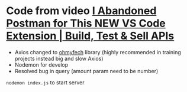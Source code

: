 # Code from video [I Abandoned Postman for This NEW VS Code Extension | Build, Test & Sell APIs](https://www.youtube.com/watch?v=MTrj3tNf9jA)

- Axios changed to [ohmyfech](https://github.com/unjs/ohmyfetch) library (highly recommended in training projects instead big and slow Axios)
- Nodemon for develop
- Resolved bug in query (amount param need to be number)

`nodemon index.js` to start server
